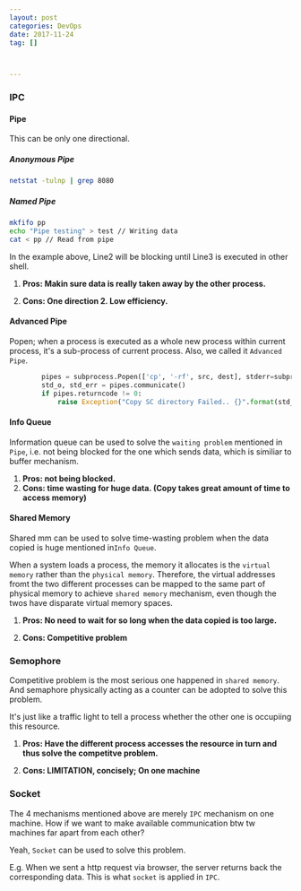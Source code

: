 ```yaml
---
layout: post
categories: DevOps
date: 2017-11-24
tag: [] 



---
```


### IPC

#### Pipe

This can be only one directional.

##### Anonymous Pipe

```bash
netstat -tulnp | grep 8080
```

##### Named Pipe

```bash
mkfifo pp
echo "Pipe testing" > test // Writing data
cat < pp // Read from pipe
```

In the example above, Line2 will be blocking until Line3 is executed in other shell.

1. **Pros: Makin sure data is really taken away by the other process.**

2. **Cons: One direction 2. Low efficiency.**

   

#### Advanced Pipe

Popen; when a process is executed as a whole new process within current process, it's a sub-process of current process. Also, we called it `Advanced Pipe`.

```python
        pipes = subprocess.Popen(['cp', '-rf', src, dest], stderr=subprocess.PIPE, stdout=subprocess.PIPE)
        std_o, std_err = pipes.communicate()
        if pipes.returncode != 0:
            raise Exception("Copy SC directory Failed.. {}".format(std_err.decode('utf-8')))
```



#### Info Queue

Information queue can be used to solve the `waiting problem` mentioned in `Pipe`, i.e. not being blocked for the one which sends data, which is  similiar to buffer mechanism.

1. **Pros: not being blocked.**
2. **Cons: time wasting for huge data. (Copy takes great amount of time to access memory)**



#### Shared Memory

Shared mm can be used to solve time-wasting problem when the data copied is huge mentioned in`Info Queue`.

When a system loads a process, the memory it allocates is the `virtual memory` rather than the `physical memory`. Therefore, the virtual addresses fromt the two different processes can be mapped to the same part of physical memory to achieve `shared memory`  mechanism, even though the twos have disparate virtual memory spaces.

1. **Pros: No need to wait for so long when the data copied is too large.**

2. **Cons: Competitive problem**

   

### Semophore

Competitive problem is the most serious one happened in `shared memory`. And semaphore physically acting as a counter can be adopted to solve this problem.

It's just like a traffic light to tell a process whether the other one is occupiing this resource.

1. **Pros: Have the different process accesses the resource in turn and thus solve the competitve problem.**

2. **Cons: LIMITATION, concisely; On one machine**

   

### Socket

The 4 mechanisms mentioned above are merely `IPC` mechanism on one machine. How if we want to make available communication btw tw machines far apart from each other?

Yeah, `Socket` can be used to solve this problem. 

E.g. When we sent a http request via browser, the server returns back the corresponding data. This is what `socket` is applied in `IPC`.



